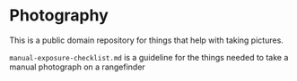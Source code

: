 # Photography

This is a public domain repository for things that help with taking pictures.

`manual-exposure-checklist.md` is a guideline for the things needed to take a manual photograph on a rangefinder
